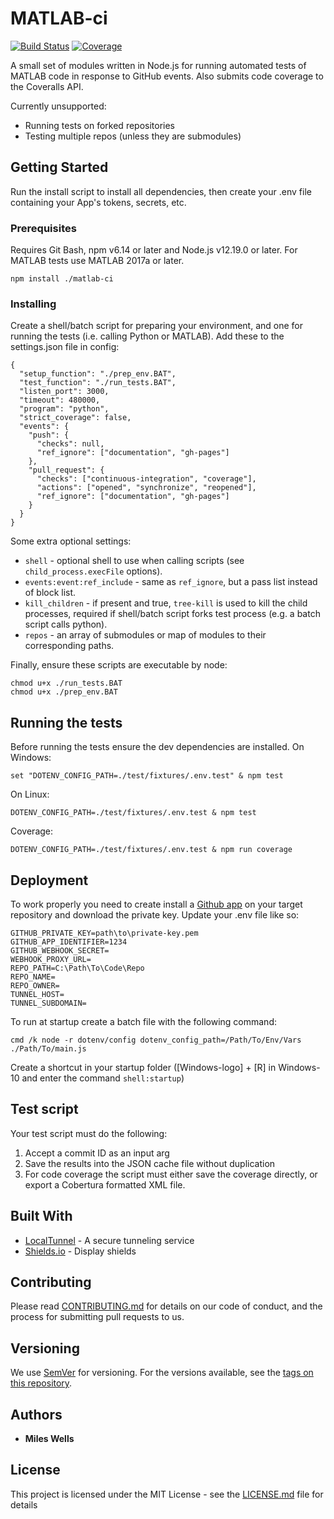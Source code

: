 # MATLAB-ci
[![Build Status](https://travis-ci.com/cortex-lab/matlab-ci.svg?branch=master)](https://travis-ci.com/cortex-lab/matlab-ci)
[![Coverage](https://img.shields.io/badge/coverage-72.35-yellowgreen)](https://img.shields.io/badge/coverage-72.35-yellowgreen)

A small set of modules written in Node.js for running automated tests of MATLAB code in response to GitHub events.  Also submits code coverage to the Coveralls API.

Currently unsupported:
* Running tests on forked repositories
* Testing multiple repos (unless they are submodules) 

## Getting Started

Run the install script to install all dependencies, then create your .env file containing your App's tokens, secrets, etc.

### Prerequisites

Requires Git Bash, npm v6.14 or later and Node.js v12.19.0 or later.  For MATLAB tests use MATLAB 2017a or later.

```
npm install ./matlab-ci
```

### Installing

Create a shell/batch script for preparing your environment, and one for running the tests (i.e. calling Python or MATLAB).
Add these to the settings.json file in config:
```
{
  "setup_function": "./prep_env.BAT",
  "test_function": "./run_tests.BAT",
  "listen_port": 3000,
  "timeout": 480000,
  "program": "python",
  "strict_coverage": false,
  "events": {
    "push": {
      "checks": null,
      "ref_ignore": ["documentation", "gh-pages"]
    },
    "pull_request": {
      "checks": ["continuous-integration", "coverage"],
      "actions": ["opened", "synchronize", "reopened"],
      "ref_ignore": ["documentation", "gh-pages"]
    }
  }
}
``` 
Some extra optional settings:

- `shell` - optional shell to use when calling scripts (see `child_process.execFile` options).
- `events:event:ref_include` - same as `ref_ignore`, but a pass list instead of block list.
- `kill_children` - if present and true, `tree-kill` is used to kill the child processes, required 
if shell/batch script forks test process (e.g. a batch script calls python).
- `repos` - an array of submodules or map of modules to their corresponding paths.

Finally, ensure these scripts are executable by node:
```
chmod u+x ./run_tests.BAT
chmod u+x ./prep_env.BAT
```

## Running the tests
Before running the tests ensure the dev dependencies are installed.
On Windows:
```
set "DOTENV_CONFIG_PATH=./test/fixtures/.env.test" & npm test
```
On Linux:
```
DOTENV_CONFIG_PATH=./test/fixtures/.env.test & npm test
```
Coverage:
```
DOTENV_CONFIG_PATH=./test/fixtures/.env.test & npm run coverage
```

## Deployment

To work properly you need to create install a 
[Github app](https://docs.github.com/en/free-pro-team@latest/developers/apps/creating-a-github-app)
on your target repository and download the private key.  Update your .env file like so:

```
GITHUB_PRIVATE_KEY=path\to\private-key.pem
GITHUB_APP_IDENTIFIER=1234
GITHUB_WEBHOOK_SECRET=
WEBHOOK_PROXY_URL=
REPO_PATH=C:\Path\To\Code\Repo
REPO_NAME=
REPO_OWNER=
TUNNEL_HOST=
TUNNEL_SUBDOMAIN=
```

To run at startup create a batch file with the following command:

```batch
cmd /k node -r dotenv/config dotenv_config_path=/Path/To/Env/Vars ./Path/To/main.js 
```

Create a shortcut in your startup folder ([Windows-logo] + [R] in Windows-10 and enter the command `shell:startup`)

## Test script
Your test script must do the following:
1. Accept a commit ID as an input arg
2. Save the results into the JSON cache file without duplication
3. For code coverage the script must either save the coverage directly, or export a Cobertura formatted XML file.

## Built With

* [LocalTunnel](https://localtunnel.me) - A secure tunneling service
* [Shields.io](shields.io) - Display shields

## Contributing

Please read [CONTRIBUTING.md](https://gist.github.com/PurpleBooth/b24679402957c63ec426) for details on our code of conduct, and the process for submitting pull requests to us.

## Versioning

We use [SemVer](http://semver.org/) for versioning. For the versions available, see the [tags on this repository](https://github.com/your/project/tags). 

## Authors

* **Miles Wells**

## License

This project is licensed under the MIT License - see the [LICENSE.md](LICENSE.md) file for details

